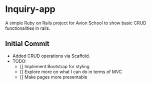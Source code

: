 # Inquiry-app

A simple Ruby on Rails project for Avion School to show basic CRUD functionalities in rails.

## Initial Commit
- Added CRUD operations via Scaffold.
- TODO:
  - [] Implement Bootstrap for styling
  - [] Explore more on what I can do in terms of MVC
  - [] Make pages more presentable